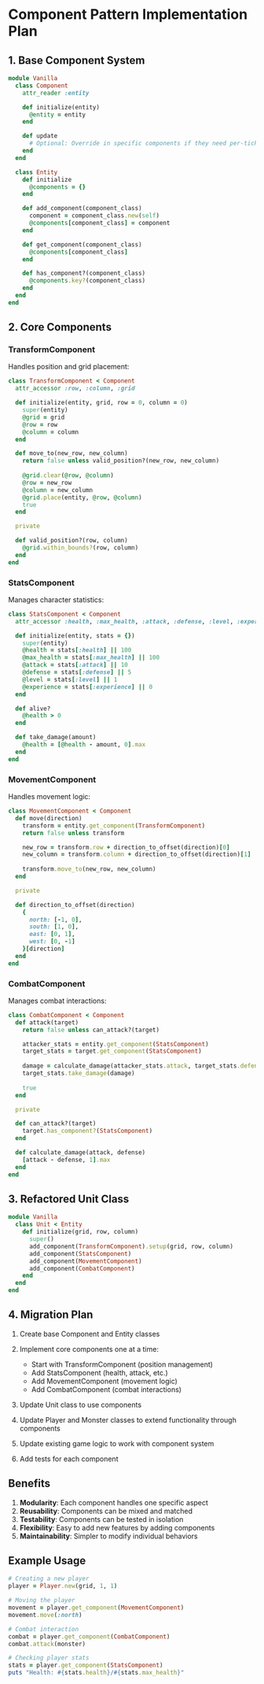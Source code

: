# Component Pattern Implementation Plan

## 1. Base Component System

```ruby
module Vanilla
  class Component
    attr_reader :entity

    def initialize(entity)
      @entity = entity
    end

    def update
      # Optional: Override in specific components if they need per-tick updates
    end
  end

  class Entity
    def initialize
      @components = {}
    end

    def add_component(component_class)
      component = component_class.new(self)
      @components[component_class] = component
    end

    def get_component(component_class)
      @components[component_class]
    end

    def has_component?(component_class)
      @components.key?(component_class)
    end
  end
end
```

## 2. Core Components

### TransformComponent
Handles position and grid placement:
```ruby
class TransformComponent < Component
  attr_accessor :row, :column, :grid

  def initialize(entity, grid, row = 0, column = 0)
    super(entity)
    @grid = grid
    @row = row
    @column = column
  end

  def move_to(new_row, new_column)
    return false unless valid_position?(new_row, new_column)
    
    @grid.clear(@row, @column)
    @row = new_row
    @column = new_column
    @grid.place(entity, @row, @column)
    true
  end

  private

  def valid_position?(row, column)
    @grid.within_bounds?(row, column)
  end
end
```

### StatsComponent
Manages character statistics:
```ruby
class StatsComponent < Component
  attr_accessor :health, :max_health, :attack, :defense, :level, :experience

  def initialize(entity, stats = {})
    super(entity)
    @health = stats[:health] || 100
    @max_health = stats[:max_health] || 100
    @attack = stats[:attack] || 10
    @defense = stats[:defense] || 5
    @level = stats[:level] || 1
    @experience = stats[:experience] || 0
  end

  def alive?
    @health > 0
  end

  def take_damage(amount)
    @health = [@health - amount, 0].max
  end
end
```

### MovementComponent
Handles movement logic:
```ruby
class MovementComponent < Component
  def move(direction)
    transform = entity.get_component(TransformComponent)
    return false unless transform

    new_row = transform.row + direction_to_offset(direction)[0]
    new_column = transform.column + direction_to_offset(direction)[1]
    
    transform.move_to(new_row, new_column)
  end

  private

  def direction_to_offset(direction)
    {
      north: [-1, 0],
      south: [1, 0],
      east: [0, 1],
      west: [0, -1]
    }[direction]
  end
end
```

### CombatComponent
Manages combat interactions:
```ruby
class CombatComponent < Component
  def attack(target)
    return false unless can_attack?(target)

    attacker_stats = entity.get_component(StatsComponent)
    target_stats = target.get_component(StatsComponent)
    
    damage = calculate_damage(attacker_stats.attack, target_stats.defense)
    target_stats.take_damage(damage)
    
    true
  end

  private

  def can_attack?(target)
    target.has_component?(StatsComponent)
  end

  def calculate_damage(attack, defense)
    [attack - defense, 1].max
  end
end
```

## 3. Refactored Unit Class
```ruby
module Vanilla
  class Unit < Entity
    def initialize(grid, row, column)
      super()
      add_component(TransformComponent).setup(grid, row, column)
      add_component(StatsComponent)
      add_component(MovementComponent)
      add_component(CombatComponent)
    end
  end
end
```

## 4. Migration Plan

1. Create base Component and Entity classes
2. Implement core components one at a time:
   - Start with TransformComponent (position management)
   - Add StatsComponent (health, attack, etc.)
   - Add MovementComponent (movement logic)
   - Add CombatComponent (combat interactions)

3. Update Unit class to use components
4. Update Player and Monster classes to extend functionality through components
5. Update existing game logic to work with component system
6. Add tests for each component

## Benefits

1. **Modularity**: Each component handles one specific aspect
2. **Reusability**: Components can be mixed and matched
3. **Testability**: Components can be tested in isolation
4. **Flexibility**: Easy to add new features by adding components
5. **Maintainability**: Simpler to modify individual behaviors

## Example Usage

```ruby
# Creating a new player
player = Player.new(grid, 1, 1)

# Moving the player
movement = player.get_component(MovementComponent)
movement.move(:north)

# Combat interaction
combat = player.get_component(CombatComponent)
combat.attack(monster)

# Checking player stats
stats = player.get_component(StatsComponent)
puts "Health: #{stats.health}/#{stats.max_health}"
``` 